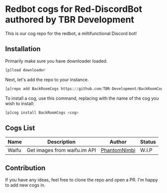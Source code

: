 # Redbot cogs for Red-DiscordBot authored by TBR Development
This is our cog repo for the redbot, a miltifunctional Discord bot!

## Installation
Primarily make sure you have downloader loaded.

```py
[p]load downloader
```

Next, let's add the repo to your instance.

```py
[p]repo add BackRoomCogs https://github.com/TBR-Development/BackRoomCogs
```

To install a cog, use this command, replacing <cog> with the name of the cog you wish to install:

```py
[p]cog install BackRoomCogs <cog>
```

## Cogs List

| Name | Description | Author | Status |
| --- | --- | --- | --- |
| Waifu | Get images from waifu.im API | [PhantomNimbi][PHANTOMNIMBI] | W.I.P |


## Contribution

If you have any ideas, feel free to clone the repo and open a PR. I'm happy to add new cogs in.


[PHANTOMNIMBI]: https://github.com/PhantomNimbi
